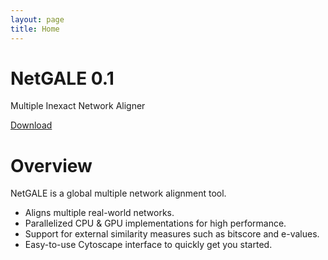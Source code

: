 ```yaml
---
layout: page
title: Home
---
```


<div class="jumbotron">
  <h1>NetGALE 0.1</h1>
  <p>Multiple Inexact Network Aligner</p>
  <p><a class="btn btn-primary btn-lg" href="/downloads" role="button">Download</a></p>
</div>

# Overview

NetGALE is a global multiple network alignment tool.

* Aligns multiple real-world networks.
* Parallelized CPU & GPU implementations for high performance.
* Support for external similarity measures such as bitscore and e-values.
* Easy-to-use Cytoscape interface to quickly get you started.
